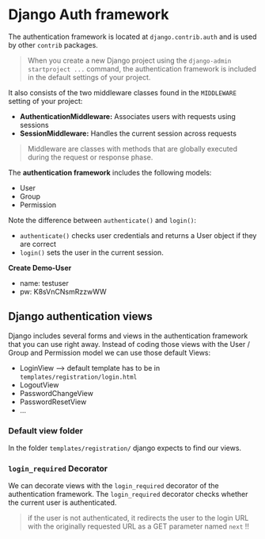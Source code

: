 # Django Auth framework

The authentication framework is located at `django.contrib.auth` and is used by other
`contrib` packages.

> When you create a new Django project using the `django-admin startproject ...` command, the authentication framework 
> is included in the default settings of your project.

It also consists of the two middleware classes found in the `MIDDLEWARE` setting of your project:
* **AuthenticationMiddleware:** Associates users with requests using sessions
* **SessionMiddleware:** Handles the current session across requests

> Middleware are classes with methods that are globally executed during the request or response phase.

The **authentication framework** includes the following models:
* User
* Group
* Permission

Note the difference between `authenticate()` and `login()`: 
* `authenticate()` checks user credentials and returns a User object if they are correct
* `login()` sets the user in the current session.

**Create Demo-User**
* name: testuser
* pw: K8sVnCNsmRzzwWW

## Django authentication views

Django includes several forms and views in the authentication framework that you can use right away.
Instead of coding those views with the User / Group and Permission model we can use those default Views:

* LoginView --> default template has to be in `templates/registration/login.html`
* LogoutView
* PasswordChangeView
* PasswordResetView
* ...

### Default view folder
In the folder `templates/registration/` django expects to find our views.

### `login_required` Decorator

We can decorate views with the `login_required` decorator of the authentication framework. 
The `login_required` decorator checks whether the current user is authenticated.

> if the user is not authenticated, it redirects the user to the login URL with the originally requested URL as a 
>GET parameter named `next` !!
